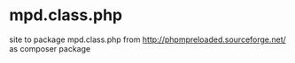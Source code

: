 mpd.class.php
=============

site to package mpd.class.php from http://phpmpreloaded.sourceforge.net/ as composer package
